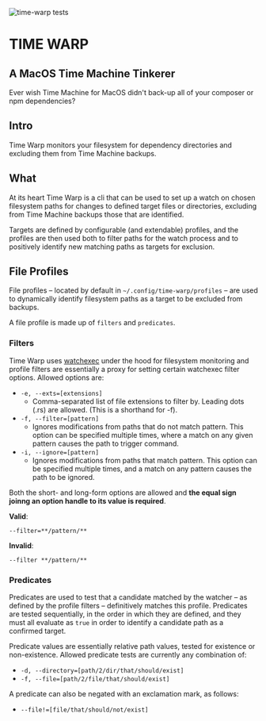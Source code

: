 ![time-warp tests](https://github.com/tomchkk/time-warp/workflows/time-warp%20tests/badge.svg)

TIME WARP
=========

A MacOS Time Machine Tinkerer
-----------------------------

Ever wish Time Machine for MacOS didn't back-up all of your composer or npm dependencies?

## Intro

Time Warp monitors your filesystem for dependency directories and excluding them from Time Machine backups.

## What

At its heart Time Warp is a cli that can be used to set up a watch on chosen filesystem paths for changes to defined target files or directories, excluding from Time Machine backups those that are identified.

Targets are defined by configurable (and extendable) profiles, and the profiles are then used both to filter paths for the watch process and to positively identify new matching paths as targets for exclusion.

## File Profiles

File profiles – located by default in `~/.config/time-warp/profiles` – are used to dynamically identify filesystem paths as a target to be excluded from backups.

A file profile is made up of `filters` and `predicates`.

### Filters

Time Warp uses [watchexec](https://github.com/watchexec/watchexec) under the hood for filesystem monitoring and profile filters are essentially a proxy for setting certain watchexec filter options. Allowed options are:

  - `-e, --exts=[extensions]`
    - Comma-separated  list  of  file extensions to filter by. Leading
      dots (.rs) are allowed. (This  is  a  shorthand  for -f).
  - `-f, --filter=[pattern]`
    - Ignores modifications from paths that do not match pattern. This
      option can be specified multiple times, where  a  match  on  any
      given pattern causes the path to trigger command.
  - `-i, --ignore=[pattern]`
    - Ignores modifications from paths that match pattern. This option
      can  be  specified  multiple  times,  and a match on any pattern
      causes the path to be ignored.

Both the short- and long-form options are allowed and **the equal sign joinng an option handle to its value is required**.


**Valid**:
```
--filter=**/pattern/**
```

**Invalid**:
```
--filter **/pattern/**
```

### Predicates

Predicates are used to test that a candidate matched by the watcher – as defined by the profile filters – definitively matches this profile. Predicates are tested sequentially, in the order in which they are defined, and they must all evaluate as `true` in order to identify a candidate path as a confirmed target.

Predicate values are essentially relative path values, tested for existence or non-existence. Allowed predicate tests are currently any combination of:

  - `-d, --directory=[path/2/dir/that/should/exist]`
  - `-f, --file=[path/2/file/that/should/exist]`

A predicate can also be negated with an exclamation mark, as follows:

  - `--file!=[file/that/should/not/exist]`

